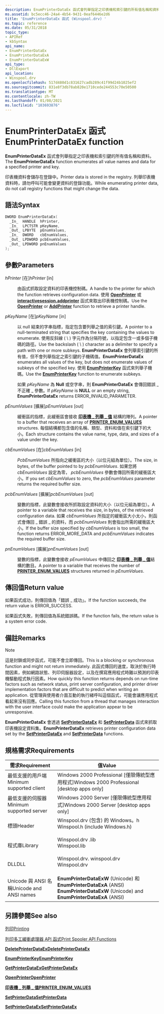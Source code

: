 ```yaml
---
description: EnumPrinterDataEx 函式會列舉指定之印表機和索引鍵的所有值名稱和資料。
ms.assetid: bc5ecc46-24a4-4b54-9431-0eaf6446e2d6
title: 'EnumPrinterDataEx 函式 (Winspool.drv) '
ms.topic: reference
ms.date: 05/31/2018
topic_type:
- APIRef
- kbSyntax
api_name:
- EnumPrinterDataEx
- EnumPrinterDataExA
- EnumPrinterDataExW
api_type:
- DllExport
api_location:
- Winspool.drv
ms.openlocfilehash: 517d480d1c831627cadb289c41f99d24b1025ef2
ms.sourcegitcommit: 831e8f3db78ab820e1710cede244553c70e50500
ms.translationtype: MT
ms.contentlocale: zh-TW
ms.lasthandoff: 01/08/2021
ms.locfileid: "103693876"
---
```

# <a name="enumprinterdataex-function"></a><span data-ttu-id="394fb-103">EnumPrinterDataEx 函式</span><span class="sxs-lookup"><span data-stu-id="394fb-103">EnumPrinterDataEx function</span></span>

<span data-ttu-id="394fb-104">**EnumPrinterDataEx** 函式會列舉指定之印表機和索引鍵的所有值名稱和資料。</span><span class="sxs-lookup"><span data-stu-id="394fb-104">The **EnumPrinterDataEx** function enumerates all value names and data for a specified printer and key.</span></span>

<span data-ttu-id="394fb-105">印表機資料會儲存在登錄中。</span><span class="sxs-lookup"><span data-stu-id="394fb-105">Printer data is stored in the registry.</span></span> <span data-ttu-id="394fb-106">列舉印表機資料時，請勿呼叫可能會變更資料的登錄功能。</span><span class="sxs-lookup"><span data-stu-id="394fb-106">While enumerating printer data, do not call registry functions that might change the data.</span></span>

## <a name="syntax"></a><span data-ttu-id="394fb-107">語法</span><span class="sxs-lookup"><span data-stu-id="394fb-107">Syntax</span></span>


```C++
DWORD EnumPrinterDataEx(
  _In_  HANDLE  hPrinter,
  _In_  LPCTSTR pKeyName,
  _Out_ LPBYTE  pEnumValues,
  _In_  DWORD   cbEnumValues,
  _Out_ LPDWORD pcbEnumValues,
  _Out_ LPDWORD pnEnumValues
);
```



## <a name="parameters"></a><span data-ttu-id="394fb-108">參數</span><span class="sxs-lookup"><span data-stu-id="394fb-108">Parameters</span></span>

<dl> <dt>

<span data-ttu-id="394fb-109">*hPrinter* \[在\]</span><span class="sxs-lookup"><span data-stu-id="394fb-109">*hPrinter* \[in\]</span></span>
</dt> <dd>

<span data-ttu-id="394fb-110">由函式抓取設定資料的印表機控制碼。</span><span class="sxs-lookup"><span data-stu-id="394fb-110">A handle to the printer for which the function retrieves configuration data.</span></span> <span data-ttu-id="394fb-111">使用 [**OpenPrinter**](openprinter.md) 或 [**interactivesession.addprinter**](addprinter.md) 函式來取出印表機控制碼。</span><span class="sxs-lookup"><span data-stu-id="394fb-111">Use the [**OpenPrinter**](openprinter.md) or [**AddPrinter**](addprinter.md) function to retrieve a printer handle.</span></span>

</dd> <dt>

<span data-ttu-id="394fb-112">*pKeyName* \[在\]</span><span class="sxs-lookup"><span data-stu-id="394fb-112">*pKeyName* \[in\]</span></span>
</dt> <dd>

<span data-ttu-id="394fb-113">以 null 結束的字串指標，指定包含要列舉之值的索引鍵。</span><span class="sxs-lookup"><span data-stu-id="394fb-113">A pointer to a null-terminated string that specifies the key containing the values to enumerate.</span></span> <span data-ttu-id="394fb-114">使用反斜線 ( \\ ) 字元作為分隔符號，以指定包含一或多個子機碼的路徑。</span><span class="sxs-lookup"><span data-stu-id="394fb-114">Use the backslash ( \\ ) character as a delimiter to specify a path with one or more subkeys.</span></span> <span data-ttu-id="394fb-115">**EnumPrinterDataEx** 會列舉索引鍵的所有值，但不會列舉指定之索引鍵的子機碼值。</span><span class="sxs-lookup"><span data-stu-id="394fb-115">**EnumPrinterDataEx** enumerates all values of the key, but does not enumerate values of subkeys of the specified key.</span></span> <span data-ttu-id="394fb-116">使用 [**EnumPrinterKey**](enumprinterkey.md) 函式來列舉子機碼。</span><span class="sxs-lookup"><span data-stu-id="394fb-116">Use the [**EnumPrinterKey**](enumprinterkey.md) function to enumerate subkeys.</span></span>

<span data-ttu-id="394fb-117">如果 *pKeyName* 為 **Null** 或空字串，則 **EnumPrinterDataEx** 會傳回錯誤 \_ 不正確 \_ 參數。</span><span class="sxs-lookup"><span data-stu-id="394fb-117">If *pKeyName* is **NULL** or an empty string, **EnumPrinterDataEx** returns ERROR\_INVALID\_PARAMETER.</span></span>

</dd> <dt>

<span data-ttu-id="394fb-118">*pEnumValues* \[擴展\]</span><span class="sxs-lookup"><span data-stu-id="394fb-118">*pEnumValues* \[out\]</span></span>
</dt> <dd>

<span data-ttu-id="394fb-119">緩衝區的指標，此緩衝區會接收 [**印表機 \_ 列舉 \_ 值**](printer-enum-values.md) 結構的陣列。</span><span class="sxs-lookup"><span data-stu-id="394fb-119">A pointer to a buffer that receives an array of [**PRINTER\_ENUM\_VALUES**](printer-enum-values.md) structures.</span></span> <span data-ttu-id="394fb-120">每個結構都包含值的名稱、類型、資料和值在索引鍵下的大小。</span><span class="sxs-lookup"><span data-stu-id="394fb-120">Each structure contains the value name, type, data, and sizes of a value under the key.</span></span>

</dd> <dt>

<span data-ttu-id="394fb-121">*cbEnumValues* \[在\]</span><span class="sxs-lookup"><span data-stu-id="394fb-121">*cbEnumValues* \[in\]</span></span>
</dt> <dd>

<span data-ttu-id="394fb-122">*PcbEnumValues* 所指向之緩衝區的大小（以位元組為單位）。</span><span class="sxs-lookup"><span data-stu-id="394fb-122">The size, in bytes, of the buffer pointed to by *pcbEnumValues*.</span></span> <span data-ttu-id="394fb-123">如果您將 *cbEnumValues* 設定為零， *pcbEnumValues* 參數會傳回所需的緩衝區大小。</span><span class="sxs-lookup"><span data-stu-id="394fb-123">If you set *cbEnumValues* to zero, the *pcbEnumValues* parameter returns the required buffer size.</span></span>

</dd> <dt>

<span data-ttu-id="394fb-124">*pcbEnumValues* \[擴展\]</span><span class="sxs-lookup"><span data-stu-id="394fb-124">*pcbEnumValues* \[out\]</span></span>
</dt> <dd>

<span data-ttu-id="394fb-125">變數的指標，此變數會接收所抓取設定資料的大小（以位元組為單位）。</span><span class="sxs-lookup"><span data-stu-id="394fb-125">A pointer to a variable that receives the size, in bytes, of the retrieved configuration data.</span></span> <span data-ttu-id="394fb-126">如果 *cbEnumValues* 所指定的緩衝區大小太小，則函式會傳回 \_ 錯誤 \_ 的資料，而 *pcbEnumValues* 則會指出所需的緩衝區大小。</span><span class="sxs-lookup"><span data-stu-id="394fb-126">If the buffer size specified by *cbEnumValues* is too small, the function returns ERROR\_MORE\_DATA and *pcbEnumValues* indicates the required buffer size.</span></span>

</dd> <dt>

<span data-ttu-id="394fb-127">*pnEnumValues* \[擴展\]</span><span class="sxs-lookup"><span data-stu-id="394fb-127">*pnEnumValues* \[out\]</span></span>
</dt> <dd>

<span data-ttu-id="394fb-128">變數的指標，此變數會接收 *pEnumValues* 中傳回之 [**印表機 \_ 列舉 \_ 值**](printer-enum-values.md)結構的數目。</span><span class="sxs-lookup"><span data-stu-id="394fb-128">A pointer to a variable that receives the number of [**PRINTER\_ENUM\_VALUES**](printer-enum-values.md) structures returned in *pEnumValues*.</span></span>

</dd> </dl>

## <a name="return-value"></a><span data-ttu-id="394fb-129">傳回值</span><span class="sxs-lookup"><span data-stu-id="394fb-129">Return value</span></span>

<span data-ttu-id="394fb-130">如果函式成功，則傳回值為「錯誤 \_ 成功」。</span><span class="sxs-lookup"><span data-stu-id="394fb-130">If the function succeeds, the return value is ERROR\_SUCCESS.</span></span>

<span data-ttu-id="394fb-131">如果函式失敗，則傳回值為系統錯誤碼。</span><span class="sxs-lookup"><span data-stu-id="394fb-131">If the function fails, the return value is a system error code.</span></span>

## <a name="remarks"></a><span data-ttu-id="394fb-132">備註</span><span class="sxs-lookup"><span data-stu-id="394fb-132">Remarks</span></span>

> [!Note]  
> <span data-ttu-id="394fb-133">這是封鎖或同步函式，可能不會立即傳回。</span><span class="sxs-lookup"><span data-stu-id="394fb-133">This is a blocking or synchronous function and might not return immediately.</span></span> <span data-ttu-id="394fb-134">此函式傳回的速度，取決於執行時間因素，例如網路狀態、列印伺服器設定，以及在撰寫應用程式時難以預測的印表機驅動程式執行因素。</span><span class="sxs-lookup"><span data-stu-id="394fb-134">How quickly this function returns depends on run-time factors such as network status, print server configuration, and printer driver implementation factors that are difficult to predict when writing an application.</span></span> <span data-ttu-id="394fb-135">從管理與使用者介面互動的執行緒呼叫這個函式，可能會讓應用程式看起來沒有回應。</span><span class="sxs-lookup"><span data-stu-id="394fb-135">Calling this function from a thread that manages interaction with the user interface could make the application appear to be unresponsive.</span></span>

 

<span data-ttu-id="394fb-136">**EnumPrinterDataEx** 會透過 [**SetPrinterDataEx**](setprinterdataex.md) 和 [**SetPrinterData**](setprinterdata.md) 函式來抓取印表機設定資料集。</span><span class="sxs-lookup"><span data-stu-id="394fb-136">**EnumPrinterDataEx** retrieves printer configuration data set by the [**SetPrinterDataEx**](setprinterdataex.md) and [**SetPrinterData**](setprinterdata.md) functions.</span></span>

## <a name="requirements"></a><span data-ttu-id="394fb-137">規格需求</span><span class="sxs-lookup"><span data-stu-id="394fb-137">Requirements</span></span>



| <span data-ttu-id="394fb-138">需求</span><span class="sxs-lookup"><span data-stu-id="394fb-138">Requirement</span></span> | <span data-ttu-id="394fb-139">值</span><span class="sxs-lookup"><span data-stu-id="394fb-139">Value</span></span> |
|-------------------------------------|-----------------------------------------------------------------------------------------------------------|
| <span data-ttu-id="394fb-140">最低支援的用戶端</span><span class="sxs-lookup"><span data-stu-id="394fb-140">Minimum supported client</span></span><br/> | <span data-ttu-id="394fb-141">Windows 2000 Professional \[僅限傳統型應用程式\]</span><span class="sxs-lookup"><span data-stu-id="394fb-141">Windows 2000 Professional \[desktop apps only\]</span></span><br/>                                                |
| <span data-ttu-id="394fb-142">最低支援的伺服器</span><span class="sxs-lookup"><span data-stu-id="394fb-142">Minimum supported server</span></span><br/> | <span data-ttu-id="394fb-143">Windows 2000 Server \[僅限傳統型應用程式\]</span><span class="sxs-lookup"><span data-stu-id="394fb-143">Windows 2000 Server \[desktop apps only\]</span></span><br/>                                                      |
| <span data-ttu-id="394fb-144">標頭</span><span class="sxs-lookup"><span data-stu-id="394fb-144">Header</span></span><br/>                   | <dl> <span data-ttu-id="394fb-145"><dt>Winspool.drv (包含) 的 Windows。h </dt></span><span class="sxs-lookup"><span data-stu-id="394fb-145"><dt>Winspool.h (include Windows.h)</dt></span></span> </dl> |
| <span data-ttu-id="394fb-146">程式庫</span><span class="sxs-lookup"><span data-stu-id="394fb-146">Library</span></span><br/>                  | <dl> <span data-ttu-id="394fb-147"><dt>Winspool.drv .lib</dt></span><span class="sxs-lookup"><span data-stu-id="394fb-147"><dt>Winspool.lib</dt></span></span> </dl>                   |
| <span data-ttu-id="394fb-148">DLL</span><span class="sxs-lookup"><span data-stu-id="394fb-148">DLL</span></span><br/>                      | <dl> <span data-ttu-id="394fb-149"><dt>Winspool.drv. winspool.drv</dt></span><span class="sxs-lookup"><span data-stu-id="394fb-149"><dt>Winspool.drv</dt></span></span> </dl>                   |
| <span data-ttu-id="394fb-150">Unicode 與 ANSI 名稱</span><span class="sxs-lookup"><span data-stu-id="394fb-150">Unicode and ANSI names</span></span><br/>   | <span data-ttu-id="394fb-151">**EnumPrinterDataExW** (Unicode) 和 **EnumPrinterDataExA** (ANSI) </span><span class="sxs-lookup"><span data-stu-id="394fb-151">**EnumPrinterDataExW** (Unicode) and **EnumPrinterDataExA** (ANSI)</span></span><br/>                             |



## <a name="see-also"></a><span data-ttu-id="394fb-152">另請參閱</span><span class="sxs-lookup"><span data-stu-id="394fb-152">See also</span></span>

<dl> <dt>

[<span data-ttu-id="394fb-153">列印</span><span class="sxs-lookup"><span data-stu-id="394fb-153">Printing</span></span>](printdocs-printing.md)
</dt> <dt>

[<span data-ttu-id="394fb-154">列印多工緩衝處理器 API 函式</span><span class="sxs-lookup"><span data-stu-id="394fb-154">Print Spooler API Functions</span></span>](printing-and-print-spooler-functions.md)
</dt> <dt>

[<span data-ttu-id="394fb-155">**DeletePrinterDataEx**</span><span class="sxs-lookup"><span data-stu-id="394fb-155">**DeletePrinterDataEx**</span></span>](deleteprinterdataex.md)
</dt> <dt>

[<span data-ttu-id="394fb-156">**EnumPrinterKey**</span><span class="sxs-lookup"><span data-stu-id="394fb-156">**EnumPrinterKey**</span></span>](enumprinterkey.md)
</dt> <dt>

[<span data-ttu-id="394fb-157">**GetPrinterDataEx**</span><span class="sxs-lookup"><span data-stu-id="394fb-157">**GetPrinterDataEx**</span></span>](getprinterdataex.md)
</dt> <dt>

[<span data-ttu-id="394fb-158">**OpenPrinter**</span><span class="sxs-lookup"><span data-stu-id="394fb-158">**OpenPrinter**</span></span>](openprinter.md)
</dt> <dt>

[<span data-ttu-id="394fb-159">**印表機 \_ 列舉 \_ 值**</span><span class="sxs-lookup"><span data-stu-id="394fb-159">**PRINTER\_ENUM\_VALUES**</span></span>](printer-enum-values.md)
</dt> <dt>

[<span data-ttu-id="394fb-160">**SetPrinterData**</span><span class="sxs-lookup"><span data-stu-id="394fb-160">**SetPrinterData**</span></span>](setprinterdata.md)
</dt> <dt>

[<span data-ttu-id="394fb-161">**SetPrinterDataEx**</span><span class="sxs-lookup"><span data-stu-id="394fb-161">**SetPrinterDataEx**</span></span>](setprinterdataex.md)
</dt> </dl>

 

 





